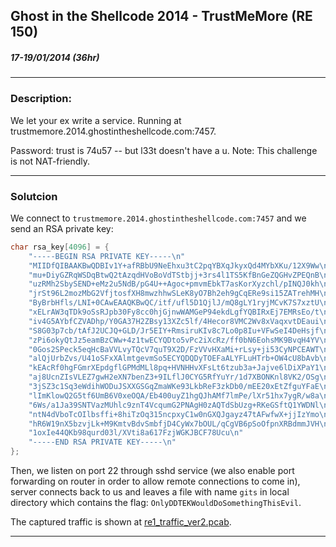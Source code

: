 ## Ghost in the Shellcode 2014 - TrustMeMore (RE 150)
##### 17-19/01/2014 (36hr)
___

### Description: 

We let your ex write a service. Running at trustmemore.2014.ghostintheshellcode.com:7457. 

Password: trust is 74u57 -- but l33t doesn't have a u. Note: This challenge is not NAT-friendly.

___
### Solutcion


We connect to `trustmemore.2014.ghostintheshellcode.com:7457` and we send an RSA
private key:

```C
char rsa_key[4096] = {
    "-----BEGIN RSA PRIVATE KEY-----\n"
    "MIIDfQIBAAKBwQDBIv1Y+afRBbU9NeEhxu3tC2pqYBXqJkyxQd4MYbXKu/12X9Ww\n"
    "mu+DiyGZRqWSDqBtwQ2tAzqdHVoBoVdTStbjj+3rs4l1TS5KfBnGeZQGHvZPEQnB\n"
    "uzRMh2SbySEND+eMz2u5NdB/pG4U++Agoc+pmvmEbkT7asKorXyzchl/pINQJ0kh\n"
    "jrSt96L2mozMbG2VfjtosfXH8mwzhhwSLeK8yO7Bh2eh9gCqERe9si15ZATrehMH\n"
    "ByBrbHfls/LNI+0CAwEAAQKBwQC/itf/ufl5D1QjlJ/mQ8gLY1ryjMCvK7S7xztU\n"
    "xELrAW3qTDk9oSsRJpb30Fy8cc0hjGjnwWAMGeP94ekdLgfYQBIRxEj7EMRsEo/t\n"
    "iv4G5AYbfCZVADhp/Y0GA37H2ZBsy13XZc5lf/4Hecor8VMC2Wv8xVaqxvtDEaui\n"
    "S8G03p7cb/tAfJ2UCJQ+GLD/Jr5EIY+RmsiruKIv8c7Lo0p8Iu+VFwSeI4DeHsjf\n"
    "zPi6okyQtJz5eamBzCWw+4z1twECYQDto5vPc2iXcRz/ff0bN6EohsMK9BvqH4YV\n"
    "0Gos2SPeck5eqHcBaVVLvyTQcV7quT9X2D/FzVVvHXaMi+rLsy+ji53CyNPCEAWT\n"
    "alQjUrbZvs/U41oSFxXAlmtgevmSo5ECYQDQDyTOEFaALYFLuHTrb+OW4cU8bAvb\n"
    "kEAcRf0hgFGmrXEpdgflGPMdMLl8pq+HVNHHvXFsLt6tzub3a+Jajve6lDiXPaY1\n"
    "aj8UcnZIsVLEZ7gwH2eXN7benZ3+9ILflJ0CYG5RfYuYr/1d7XBONKnl8VK2/OSg\n"
    "3jSZ3c1Sq3eWdihWODuJSXXGSGqZmaWKe93LkbReF3zkDb0/mEE20xEtZfguYFaE\n"
    "lImKlowQ2G5tf6UmB6V0xeOQA/Eb400uyZ1hgQJhAMf7lmPe/lXr51hx7ygR/w8a\n"
    "6Ws/a1Ja39SNTVazMUhlc9znT4VcqumG2PNAgH0zAQTdSbUzg+RKeGSftQ1YWDNl\n"
    "ntN4dVboTcOIlbsffi+8hiTzOq315ncpxyC1w0nGXQJgayz47tAFwfwX+jjIzYmo\n"
    "hR6W19nX5bzvjLk+M9KmtvBdvSmbfjD4CyWx7bOUL/qCgVB6pSoOfpnXRBdmmJVH\n"
    "1oxIe44QKb98qurd03l/XVti8a617FzjWGKJBCF78Ucu\n"
    "-----END RSA PRIVATE KEY-----\n"
};
```

Then, we listen on port 22 through sshd service (we also enable port forwarding on router
in order to allow remote connections to come in), server connects back to us and leaves
a file with name `gits` in local directory which contains the flag: 
`OnlyDDTEKWouldDoSomethingThisEvil`.


The captured traffic is shown at [re1_traffic_ver2.pcab](re1_traffic_ver2.pcab).

___